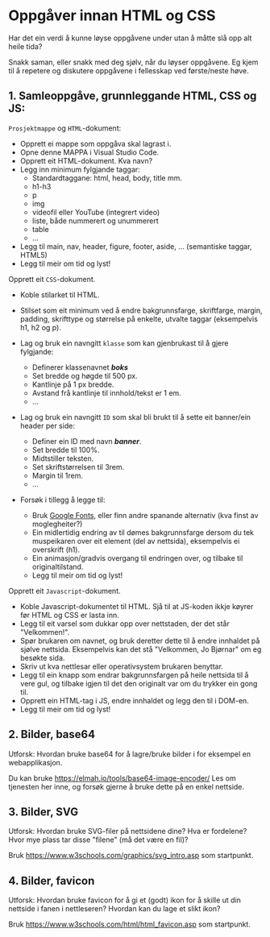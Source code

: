 # Oppgåver innan HTML og CSS

Har det ein verdi å kunne løyse oppgåvene under utan å måtte slå opp alt heile tida?
 
Snakk saman, eller snakk med deg sjølv, når du løyser oppgåvene. Eg kjem til å repetere og diskutere oppgåvene i fellesskap ved første/neste høve.

## 1. Samleoppgåve, grunnleggande HTML, CSS og JS:

`Prosjektmappe` og `HTML`-dokument:
- Opprett ei mappe som oppgåva skal lagrast i. 
- Opne denne MAPPA i Visual Studio Code.
- Opprett eit HTML-dokument. Kva navn?
- Legg inn minimum fylgjande taggar: 
    - Standardtaggane: html, head, body, title mm. 
    - h1-h3 
    - p 
    - img
    - videofil eller YouTube (integrert video)
    - liste, både nummerert og unummerert 
    - table 
    - …
- Legg til main, nav, header, figure, footer, aside, … (semantiske taggar, HTML5)
- Legg til meir om tid og lyst!

Opprett eit `CSS`-dokument.
- Koble stilarket til HTML.
- Stilset som eit minimum ved å endre bakgrunnsfarge, skriftfarge, margin, padding, skrifttype og størrelse på enkelte, utvalte taggar (eksempelvis h1, h2 og p).
- Lag og bruk ein navngitt `klasse` som kan gjenbrukast til å gjere fylgjande:
    - Definerer klassenavnet ***boks*** 
    - Set bredde og høgde til 500 px.
    - Kantlinje på 1 px bredde.
    - Avstand frå kantlinje til innhold/tekst er 1 em.
    - …
- Lag og bruk ein navngitt `ID` som skal bli brukt til å sette eit banner/ein header per side:
    - Definer ein ID med navn ***banner***.
    - Set bredde til 100%.
    - Midtstiller teksten.
    - Set skriftstørrelsen til 3rem.
    - Margin til 1rem.
    - …

- Forsøk i tillegg å legge til: 
    - Bruk [Google Fonts](https://fonts.google.com/), eller finn andre spanande alternativ (kva finst av moglegheiter?)
    - Ein midlertidig endring av til dømes bakgrunnsfarge dersom du tek muspeikaren over eit element (del av nettsida), eksempelvis ei overskrift (h1).
    - Ein animasjon/gradvis overgang til endringen over, og tilbake til originaltilstand.
    - Legg til meir om tid og lyst!

Opprett eit `Javascript`-dokument.
- Koble Javascript-dokumentet til HTML. Sjå til at JS-koden ikkje køyrer før HTML og CSS er lasta inn.
- Legg til eit varsel som dukkar opp over nettstaden, der det står "Velkommen!".
- Spør brukaren om navnet, og bruk deretter dette til å endre innhaldet på sjølve nettsida. Eksempelvis kan det stå "Velkommen, Jo Bjørnar" om eg besøkte sida.
- Skriv ut kva nettlesar eller operativsystem brukaren benyttar.
- Legg til ein knapp som endrar bakgrunnsfargen på heile nettsida til å vere gul, og tilbake igjen til det den originalt var om du trykker ein gong til.
- Opprett ein HTML-tag i JS, endre innhaldet og legg den til i DOM-en.
- Legg til meir om tid og lyst!

## 2. Bilder, base64
Utforsk: Hvordan bruke base64 for å lagre/bruke bilder i for eksempel en webapplikasjon. 

Du kan bruke https://elmah.io/tools/base64-image-encoder/ Les om tjenesten her inne, og forsøk gjerne å bruke dette på en enkel nettside.

## 3. Bilder, SVG
Utforsk: Hvordan bruke SVG-filer på nettsidene dine? Hva er fordelene? Hvor mye plass tar disse "filene" (må det være en fil)?

Bruk https://www.w3schools.com/graphics/svg_intro.asp som startpunkt.

## 4. Bilder, favicon
Utforsk: Hvordan bruke favicon for å gi et (godt) ikon for å skille ut din nettside i fanen i nettleseren? Hvordan kan du lage et slikt ikon?

Bruk https://www.w3schools.com/html/html_favicon.asp som startpunkt.